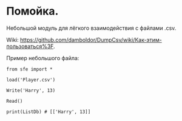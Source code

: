 # Помойка.
Небольшой модуль для лёгкого взаимодействия с файлами .csv.

Wiki: https://github.com/damboldor/DumpCsv/wiki/Как-этим-пользоваться%3F.

Пример небольшого файла:

`from sfe import *`

`load('Player.csv')`

`Write('Harry', 13)`

`Read()`

`print(ListDb) # [['Harry', 13]]`

